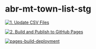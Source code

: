 # abr-mt-town-list-stg

[![1. Update CSV Files](https://github.com/zero3kw/abr-mt-town-list-stg/actions/workflows/update-csv.yml/badge.svg)](https://github.com/zero3kw/abr-mt-town-list-stg/actions/workflows/update-csv.yml)

[![2. Build and Publish to GitHub Pages](https://github.com/zero3kw/abr-mt-town-list-stg/actions/workflows/publish-gh-pages.yml/badge.svg)](https://github.com/zero3kw/abr-mt-town-list-stg/actions/workflows/publish-gh-pages.yml)

[![pages-build-deployment](https://github.com/zero3kw/abr-mt-town-list-stg/actions/workflows/pages/pages-build-deployment/badge.svg)](https://github.com/zero3kw/abr-mt-town-list-stg/actions/workflows/pages/pages-build-deployment)

